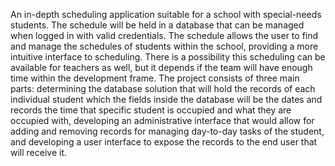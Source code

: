 An in-depth scheduling application suitable for a school with special-needs students. The schedule will be held in a database that can be managed when logged in with valid credentials. 
The schedule allows the user to find and manage the schedules of students within the school, providing a more intuitive interface to scheduling. There is a possibility this scheduling can be available for teachers as well, but it depends if the team will have enough time 
within the development frame. The project consists of three main parts: determining the database solution that will hold the records of each individual student which the fields inside the database will be the dates and records the time that specific student is occupied 
and what they are occupied with, developing an administrative interface that would allow for adding and removing records for managing day-to-day tasks of the student, and developing a user interface to expose the records to the end user that will receive it. 

